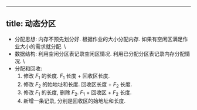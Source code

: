 
---
title: 动态分区
---

- 分配思想: 内存不预先划分好. 根据作业的大小分配内存. 如果有空闲区满足作业大小的需求就分配. \
- 数据结构: 利用空闲分区表记录空闲区情况. 利用已分配分区表记录内存分配情况. \
- 分配和回收: 
  1. 修改 $F_1$ 的长度. $F_1$ 长度 + 回收区长度.  
  2. 修改 $F_2$ 的始地址和长度. 回收区长度 + $F_2$ 长度.  
  3. 修改 $F_1$ 的长度, 删除 $F_2$. $F_1$ + 回收区 + $F_2$ 长度. 
  4. 新增一条记录, 分别是回收区的始地址和长度. 
